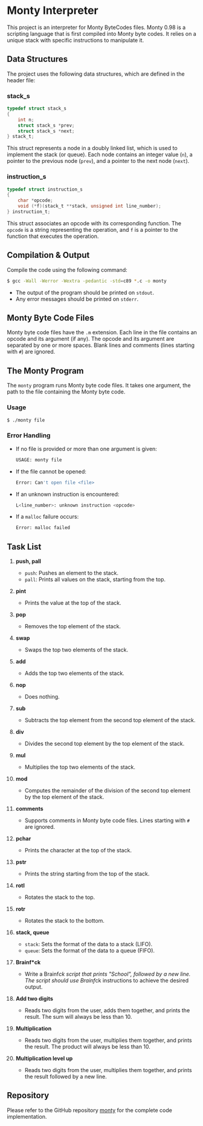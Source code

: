 # Monty Interpreter

This project is an interpreter for Monty ByteCodes files. Monty 0.98 is a scripting language that is first compiled into Monty byte codes. It relies on a unique stack with specific instructions to manipulate it.

## Data Structures

The project uses the following data structures, which are defined in the header file:

### stack_s
```c
typedef struct stack_s
{
    int n;
    struct stack_s *prev;
    struct stack_s *next;
} stack_t;
```
This struct represents a node in a doubly linked list, which is used to implement the stack (or queue). Each node contains an integer value (`n`), a pointer to the previous node (`prev`), and a pointer to the next node (`next`).

### instruction_s
```c
typedef struct instruction_s
{
    char *opcode;
    void (*f)(stack_t **stack, unsigned int line_number);
} instruction_t;
```
This struct associates an opcode with its corresponding function. The `opcode` is a string representing the operation, and `f` is a pointer to the function that executes the operation.

## Compilation & Output

Compile the code using the following command:
```sh
$ gcc -Wall -Werror -Wextra -pedantic -std=c89 *.c -o monty
```
- The output of the program should be printed on `stdout`.
- Any error messages should be printed on `stderr`.

## Monty Byte Code Files

Monty byte code files have the `.m` extension. Each line in the file contains an opcode and its argument (if any). The opcode and its argument are separated by one or more spaces. Blank lines and comments (lines starting with `#`) are ignored.

## The Monty Program

The `monty` program runs Monty byte code files. It takes one argument, the path to the file containing the Monty byte code.

### Usage
```sh
$ ./monty file
```

### Error Handling
- If no file is provided or more than one argument is given:
  ```sh
  USAGE: monty file
  ```
- If the file cannot be opened:
  ```sh
  Error: Can't open file <file>
  ```
- If an unknown instruction is encountered:
  ```sh
  L<line_number>: unknown instruction <opcode>
  ```
- If a `malloc` failure occurs:
  ```sh
  Error: malloc failed
  ```

## Task List

1. **push, pall**
   - `push`: Pushes an element to the stack.
   - `pall`: Prints all values on the stack, starting from the top.

2. **pint**
   - Prints the value at the top of the stack.

3. **pop**
   - Removes the top element of the stack.

4. **swap**
   - Swaps the top two elements of the stack.

5. **add**
   - Adds the top two elements of the stack.

6. **nop**
   - Does nothing.

7. **sub**
   - Subtracts the top element from the second top element of the stack.

8. **div**
   - Divides the second top element by the top element of the stack.

9. **mul**
   - Multiplies the top two elements of the stack.

10. **mod**
    - Computes the remainder of the division of the second top element by the top element of the stack.

11. **comments**
    - Supports comments in Monty byte code files. Lines starting with `#` are ignored.

12. **pchar**
    - Prints the character at the top of the stack.

13. **pstr**
    - Prints the string starting from the top of the stack.

14. **rotl**
    - Rotates the stack to the top.

15. **rotr**
    - Rotates the stack to the bottom.

16. **stack, queue**
    - `stack`: Sets the format of the data to a stack (LIFO).
    - `queue`: Sets the format of the data to a queue (FIFO).

17. **Brainf*ck**
    - Write a Brainf*ck script that prints "School", followed by a new line. The script should use Brainf*ck instructions to achieve the desired output.

18. **Add two digits**
    - Reads two digits from the user, adds them together, and prints the result. The sum will always be less than 10.

19. **Multiplication**
    - Reads two digits from the user, multiplies them together, and prints the result. The product will always be less than 10.

20. **Multiplication level up**
    - Reads two digits from the user, multiplies them together, and prints the result followed by a new line.

## Repository

Please refer to the GitHub repository [monty](https://github.com/paschalugwu/monty) for the complete code implementation.
